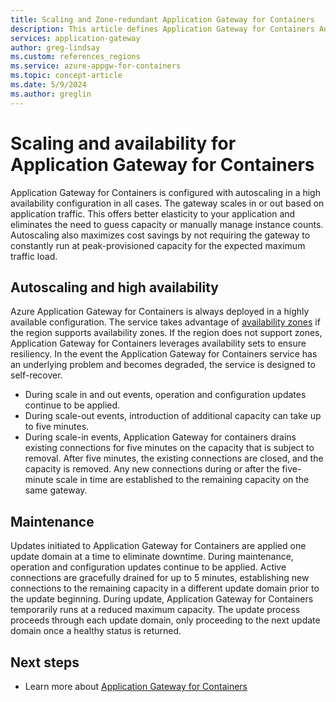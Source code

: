```yaml
---
title: Scaling and Zone-redundant Application Gateway for Containers
description: This article defines Application Gateway for Containers Autoscaling and Zone-redundant features.
services: application-gateway
author: greg-lindsay
ms.custom: references_regions
ms.service: azure-appgw-for-containers
ms.topic: concept-article
ms.date: 5/9/2024
ms.author: greglin
---
```


# Scaling and availability for Application Gateway for Containers

Application Gateway for Containers is configured with autoscaling in a high availability configuration in all cases. The gateway scales in or out based on application traffic. This offers better elasticity to your application and eliminates the need to guess capacity or manually manage instance counts. Autoscaling also maximizes cost savings by not requiring the gateway to constantly run at peak-provisioned capacity for the expected maximum traffic load.

## Autoscaling and high availability

Azure Application Gateway for Containers is always deployed in a highly available configuration. The service takes advantage of [availability zones](/azure/reliability/availability-zones-overview) if the region supports availability zones. If the region does not support zones, Application Gateway for Containers leverages availability sets to ensure resiliency. In the event the Application Gateway for Containers service has an underlying problem and becomes degraded, the service is designed to self-recover.

- During scale in and out events, operation and configuration updates continue to be applied.
- During scale-out events, introduction of additional capacity can take up to five minutes.
- During scale-in events, Application Gateway for containers drains existing connections for five minutes on the capacity that is subject to removal. After five minutes, the existing connections are closed, and the capacity is removed. Any new connections during or after the five-minute scale in time are established to the remaining capacity on the same gateway.

## Maintenance

Updates initiated to Application Gateway for Containers are applied one update domain at a time to eliminate downtime. During maintenance, operation and configuration updates continue to be applied. Active connections are gracefully drained for up to 5 minutes, establishing new connections to the remaining capacity in a different update domain prior to the update beginning. During update, Application Gateway for Containers temporarily runs at a reduced maximum capacity. The update process proceeds through each update domain, only proceeding to the next update domain once a healthy status is returned.

## Next steps

- Learn more about [Application Gateway for Containers](overview.md)
